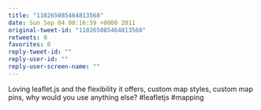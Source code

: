 ```yaml
---
title: "110265085464813568"
date: Sun Sep 04 08:16:59 +0000 2011
original-tweet-id: "110265085464813568"
retweets: 0
favorites: 0
reply-tweet-id: ""
reply-user-id: ""
reply-user-screen-name: ""
---
```

Loving leaflet.js and the flexibility it offers, custom map styles, custom map pins, why would you use anything else? #leafletjs #mapping
